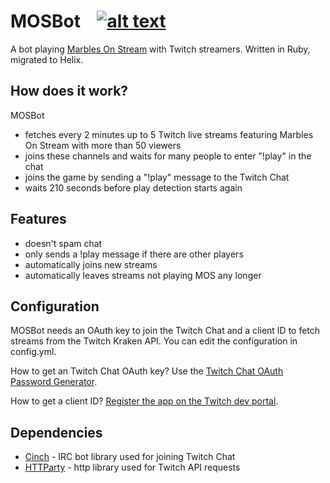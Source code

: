 MOSBot &nbsp;&nbsp; [![alt text](https://api.codeclimate.com/v1/badges/6ddeda072827f6726041/maintainability)](https://codeclimate.com/github/anderlechtt/mos_bot/maintainability)
======

A bot playing [Marbles On Stream](http://pixelbypixelcanada.com/mos.html) with Twitch streamers. Written in Ruby, migrated to Helix.

How does it work?
-----------------

MOSBot
- fetches every 2 minutes up to 5 Twitch live streams featuring Marbles On Stream with more than 50 viewers
- joins these channels and waits for many people to enter "!play" in the chat
- joins the game by sending a "!play" message to the Twitch Chat
- waits 210 seconds before play detection starts again

Features
--------

- doesn't spam chat
- only sends a !play message if there are other players
- automatically joins new streams
- automatically leaves streams not playing MOS any longer

Configuration
-------------

MOSBot needs an OAuth key to join the Twitch Chat and a client ID to
fetch streams from the Twitch Kraken API. You can edit the configuration
in config.yml.

How to get an Twitch Chat OAuth key? Use the [Twitch Chat OAuth Password Generator](https://twitchapps.com/tmi/).

How to get a client ID? [Register the app on the Twitch dev portal](https://dev.twitch.tv/dashboard/apps/create).

Dependencies
------------

 - [Cinch](https://github.com/cinchrb/cinch) - IRC bot library used for joining Twitch Chat
 - [HTTParty](https://github.com/jnunemaker/httparty) - http library used for Twitch API requests
